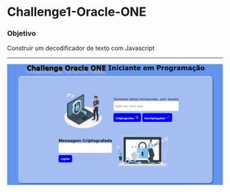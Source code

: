 # Challenge1-Oracle-ONE
### Objetivo
Construir um decodificador de texto com Javascript 
<br><hr>
<img src="https://github.com/Riquecelo/Challenge1-Oracle-ONE/blob/main/img/Captura-de-tela-Challenge%202022-01-22.png" width='800'>

